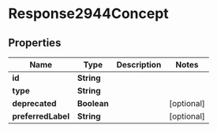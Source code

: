 
# Response2944Concept

## Properties
Name | Type | Description | Notes
------------ | ------------- | ------------- | -------------
**id** | **String** |  | 
**type** | **String** |  | 
**deprecated** | **Boolean** |  |  [optional]
**preferredLabel** | **String** |  |  [optional]



